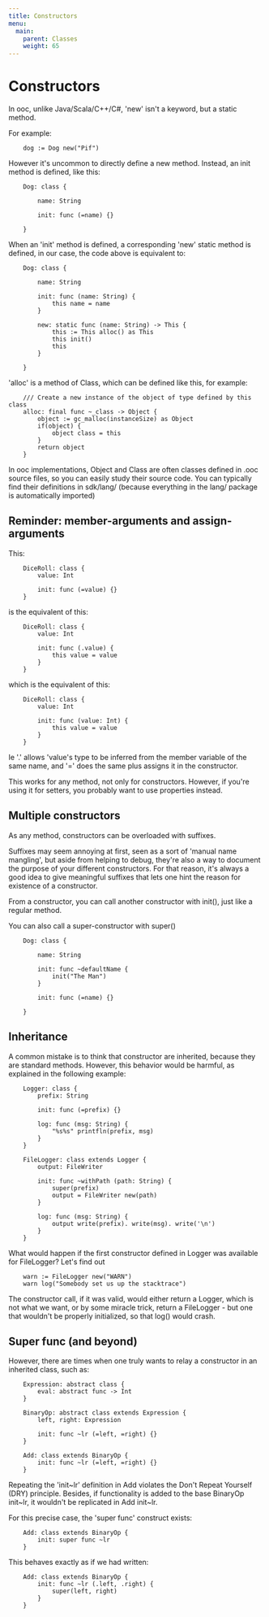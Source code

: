 ```yaml
---
title: Constructors
menu:
  main:
    parent: Classes
    weight: 65
---
```


Constructors
============

In ooc, unlike Java/Scala/C++/C#, 'new' isn't a keyword, but a static method.

For example:

~~~
    dog := Dog new("Pif")
~~~

However it's uncommon to directly define a new method. Instead, an init method is
defined, like this:

~~~
    Dog: class {

        name: String

        init: func (=name) {}

    }
~~~

When an 'init' method is defined, a corresponding 'new' static method is defined, in our case,
the code above is equivalent to:

~~~
    Dog: class {

        name: String

        init: func (name: String) {
            this name = name
        }

        new: static func (name: String) -> This {
            this := This alloc() as This
            this init()
            this
        }

    }
~~~

'alloc' is a method of Class, which can be defined like this, for example:

~~~
    /// Create a new instance of the object of type defined by this class
    alloc: final func ~_class -> Object {
        object := gc_malloc(instanceSize) as Object
        if(object) {
            object class = this
        }
        return object
    }
~~~

In ooc implementations, Object and Class are often classes defined in .ooc source
files, so you can easily study their source code. You can typically find their definitions
in sdk/lang/ (because everything in the lang/ package is automatically imported)

Reminder: member-arguments and assign-arguments
-----------------------------------------------

This:

~~~
    DiceRoll: class {
        value: Int

        init: func (=value) {}
    }
~~~

is the equivalent of this:

~~~
    DiceRoll: class {
        value: Int

        init: func (.value) {
            this value = value
        }
    }
~~~

which is the equivalent of this:

~~~
    DiceRoll: class {
        value: Int

        init: func (value: Int) {
            this value = value
        }
    }
~~~

Ie '.' allows 'value's type to be inferred from the member variable
of the same name, and '=' does the same plus assigns it in the constructor.

This works for any method, not only for constructors. However, if you're using
it for setters, you probably want to use properties instead.

Multiple constructors
---------------------

As any method, constructors can be overloaded with suffixes.

Suffixes may seem annoying at first, seen as a sort of 'manual name mangling',
but aside from helping to debug, they're also a way to document the purpose of your
different constructors. For that reason, it's always a good idea to give meaningful
suffixes that lets one hint the reason for existence of a constructor.

From a constructor, you can call another constructor with init(), just like a regular
method.

You can also call a super-constructor with super()

~~~
    Dog: class {

        name: String

        init: func ~defaultName {
            init("The Man")
        }

        init: func (=name) {}

    }
~~~

Inheritance
-----------

A common mistake is to think that constructor are inherited, because they are standard
methods. However, this behavior would be harmful, as explained in the following example:

~~~
    Logger: class {
        prefix: String

        init: func (=prefix) {}

        log: func (msg: String) {
            "%s%s" printfln(prefix, msg)
        }
    }

    FileLogger: class extends Logger {
        output: FileWriter

        init: func ~withPath (path: String) {
            super(prefix)
            output = FileWriter new(path)
        }

        log: func (msg: String) {
            output write(prefix). write(msg). write('\n')
        }
    }
~~~

What would happen if the first constructor defined in Logger was available
for FileLogger? Let's find out

~~~
    warn := FileLogger new("WARN")
    warn log("Somebody set us up the stacktrace")
~~~

The constructor call, if it was valid, would either return a Logger, which is
not what we want, or by some miracle trick, return a FileLogger - but one
that wouldn't be properly initialized, so that log() would crash.

Super func (and beyond)
-----------------------

However, there are times when one truly wants to relay a constructor
in an inherited class, such as:

~~~
    Expression: abstract class {
        eval: abstract func -> Int
    }

    BinaryOp: abstract class extends Expression {
        left, right: Expression

        init: func ~lr (=left, =right) {}
    }

    Add: class extends BinaryOp {
        init: func ~lr (=left, =right) {}
    }
~~~

Repeating the 'init~lr' definition in Add violates the Don't Repeat Yourself (DRY)
principle. Besides, if functionality is added to the base BinaryOp init~lr, it
wouldn't be replicated in Add init~lr.

For this precise case, the 'super func' construct exists:

~~~
    Add: class extends BinaryOp {
        init: super func ~lr
    }
~~~

This behaves exactly as if we had written:

~~~
    Add: class extends BinaryOp {
        init: func ~lr (.left, .right) {
            super(left, right)
        }
    }
~~~
